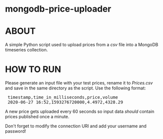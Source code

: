 # mongodb-price-uploader

# ABOUT

A simple Python script used to upload prices from a <i>csv</i> file into a MongoDB timeseries collection. 
 
# HOW TO RUN

Please generate an input file with your test prices, rename it to <i>Prices.csv</i> and save in the same directory as the script. Use the following format:<br>
 <pre>
 timestamp,time_in_milliseconds,price,volume
 2020-06-27 16:52,1593276720000,4.4972,4328.29</pre>

A new price gets uploaded every 60 seconds so input data *should* contain prices published once a minute.

Don't forget to modify the connection URI and add your username and password!
